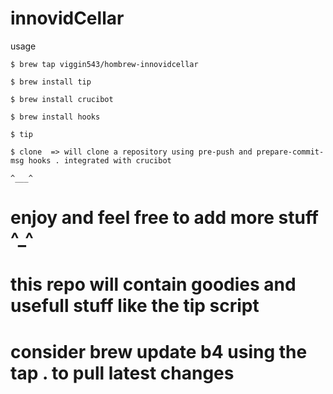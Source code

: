 # innovidCellar
usage

 `$ brew tap viggin543/hombrew-innovidcellar`
 
 `$ brew install tip`
 
 `$ brew install crucibot`
 
 `$ brew install hooks` 
 
 `$ tip` 

 `$ clone  => will clone a repository using pre-push and prepare-commit-msg hooks . integrated with crucibot`
 
 ```^___^```

# enjoy and feel free to add more  stuff ^_^
 
# this repo will contain goodies and usefull stuff like the tip script 

# consider brew update b4 using the tap . to pull latest changes 
